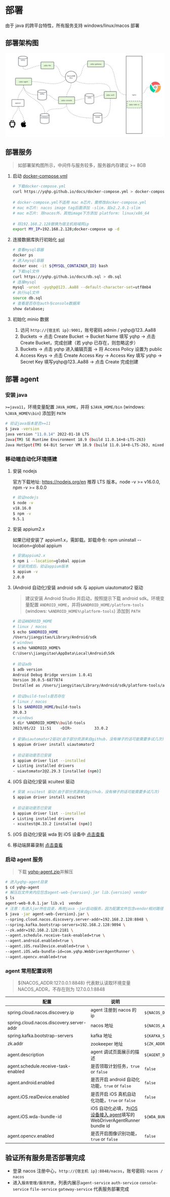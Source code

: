 # 部署

由于 java 的跨平台特性，所有服务支持 windows/linux/macos 部署

## 部署架构图

![An image](/yqhp-deploy-architecture-v1.png)

## 部署服务

> 如部署架构图所示，中间件与服务较多，服务器内存建议 >= 8GB

1. 启动 [docker-compose.yml](/docker-compose.yml)

   ```sh
   # 下载docker-compose.yml
   curl https://yqhp.github.io/docs/docker-compose.yml > docker-compose.yml

   # docker-compose.yml不适用 mac m芯片，需修改docker-compose.yml
   # mac m芯片: nacos image tag后面添加 -slim，如v2.2.0.1-slim
   # mac m芯片: 除nacos外，其他image下方添加 platform: linux/x86_64

   # 将192.168.2.128替换为宿主机局域网ip
   export MY_IP=192.168.2.128;docker-compose up -d
   ```

2. 连接数据库执行初始化 [sql](/db.sql)
   ```sh
   # 查看mysql容器
   docker ps
   # 进入mysql容器
   docker exec -it ${MYSQL_CONTAINER_ID} bash
   # 下载sql文件
   curl https://yqhp.github.io/docs/db.sql > db.sql
   # 连接mysql
   mysql -uroot -pyqhp@123..Aa88 --default-character-set=utf8mb4
   # 执行sql文件
   source db.sql
   # 查看是否存在auth与console数据库
   show database;
   ```
3. 初始化 minio 数据
   1. 访问 `http://{宿主机 ip}:9001`，账号密码 admin / yqhp@123..Aa88
   2. Buckets -> 点击 Create Bucket -> Bucket Name 填写 yqhp -> 点击 Create Bucket，完成创建（若 yqhp 已存在，则忽略这步）
   3. Buckets -> 点击 yqhp 进入编辑页面 -> 将 Access Policy 设置为 public
   4. Access Keys -> 点击 Create Access Key -> Access Key 填写 yqhp -> Secret Key 填写yqhp@123..Aa88 -> 点击 Create 完成创建

<!-- ## 部署 agent (docker)

:::tip
宿主机必须为 linux，非 linux 请使用非 docker 方式部署 agent
:::

```sh
docker run --privileged -d \
 -p 10004:10004 \
 -e NACOS_DISCOVERY_IP=192.168.2.201 \
 -e NACOS_ADDR=192.168.2.128:8848 \
 -e KAFKA_SERVERS=192.168.2.128:9094 \
 -e ZK_ADDR=192.168.2.128:2181 \
 -v /dev/bus/usb:/dev/bus/usb \
 -v ~/.android:/home/androidusr/.android \
 --name yqhp-agent registry.cn-hangzhou.aliyuncs.com/jiangyitao/yqhp-agent:latest
```

- NACOS_DISCOVERY_IP 调整为`当前宿主机ip`
- NACOS_ADDR / KAFKA_SERVERS / ZK_ADDR 调整为可用的地址 -->

## 部署 agent

### 安装 java

`>=java11`，环境变量配置 `JAVA_HOME`，并将 `$JAVA_HOME/bin` (windows: `%JAVA_HOME%\bin`) 添加到 `PATH`

```bash
# 验证java版本是否>=11
$ java -version
java version "11.0.14" 2022-01-18 LTS
Java(TM) SE Runtime Environment 18.9 (build 11.0.14+8-LTS-263)
Java HotSpot(TM) 64-Bit Server VM 18.9 (build 11.0.14+8-LTS-263, mixed mode)
```

### 移动端自动化环境搭建

1. 安装 nodejs

   官方下载地址: https://nodejs.org/en 推荐 LTS 版本。node -v >= v16.0.0, npm -v >= 8.0.0

   ```bash
   # 验证nodejs
   $ node -v
   v18.16.0
   $ npm -v
   9.5.1
   ```

2. 安装 appium2.x

   如果已经安装了 appium1.x，需卸载。卸载命令: npm uninstall --location=global appium

   ```bash
   # 安装appium2.x
   $ npm i --location=global appium
   # 安装完成后，验证appium版本
   $ appium -v
   2.0.0
   ```

3. (Android 自动化)安装 android sdk 与 appium uiautomator2 驱动

   > 建议安装 Android Studio 并启动，按照提示下载 android sdk。环境变量配置 `ANDROID_HOME`，并将`$ANDROID_HOME/platform-tools` (windows: `%ANDROID_HOME%\platform-tools`) 添加到 `PATH`

   ```bash
   # 验证ANDROID_HOME
   # linux / macos
   $ echo $ANDROID_HOME
   /Users/jiangyitao/Library/Android/sdk
   # windows
   $ echo %ANDROID_HOME%
   C:\Users\jiangyitao\AppData\Local\Android\Sdk

   # 验证adb
   $ adb version
   Android Debug Bridge version 1.0.41
   Version 30.0.5-6877874
   Installed as /Users/jiangyitao/Library/Android/sdk/platform-tools/adb

   # 验证build-tools是否存在
   # linux / macos
   $ ls $ANDROID_HOME/build-tools
   30.0.3
   # windows
   $ dir %ANDROID_HOME%\build-tools
   2023/05/22  11:51    <DIR>          33.0.2

   # 安装uiautomator2驱动(由于部分资源来自github，没有梯子的话可能需要多试几次)
   $ appium driver install uiautomator2

   # 验证驱动是否已安装
   $ appium driver list --installed
   ✔ Listing installed drivers
   - uiautomator2@2.29.3 [installed (npm)]
   ```

4. (iOS 自动化)安装 xcuitest 驱动

   ```bash
   # 安装 xcuitest 驱动(由于部分资源来自github，没有梯子的话可能需要多试几次)
   $ appium driver install xcuitest

   # 验证驱动是否已安装
   $ appium driver list --installed
   ✔ Listing installed drivers
   - xcuitest@4.33.2 [installed (npm)]
   ```

5. (iOS 自动化)安装 wda 到 iOS 设备中
   [点击查看](/guide/ios-device-connect-to-agent)

6. 移动端屏幕录制
   [点击查看](/guide/recording-video)

### 启动 agent 服务

> 下载 [yqhp-agent.zip](https://github.com/yqhp/yqhp/releases)并解压

```sh
# 进入yqhp-agent目录
$ cd yqhp-agent
# 解压后文件夹内应包含agent-web-{version}.jar lib.{version} vendor
$ ls
agent-web-0.0.1.jar lib.v1  vendor
# 注意：先进入jar所在目录，再用java -jar启动服务，因为配置文件包含vendor相对路径
$ java -jar agent-web-{version}.jar \
--spring.cloud.nacos.discovery.server-addr=192.168.2.128:8848 \
--spring.kafka.bootstrap-servers=192.168.2.128:9094 \
--zk.addr=192.168.2.128:2181 \
--agent.schedule.receive-task-enabled=true \
--agent.android.enabled=true \
--agent.iOS.realDevice.enabled=true \
--agent.iOS.wda-bundle-id=com.yqhp.WebDriverAgentRunner \
--agent.opencv.enabled=true
```

### agent 常用配置说明

> ${NACOS_ADDR:127.0.0.1:8848} 代表默认读取环境变量 NACOS_ADDR，不存在则为 127.0.0.1:8848

| 配置                                     | 说明                                                                                                            | 默认                              | since |
| ---------------------------------------- | --------------------------------------------------------------------------------------------------------------- | --------------------------------- | ----- |
| spring.cloud.nacos.discovery.ip          | agent 注册到 nacos 的 ip                                                                                        | `${NACOS_DISCOVERY_IP:}`          | 0.0.1 |
| spring.cloud.nacos.discovery.server-addr | nacos 地址                                                                                                      | `${NACOS_ADDR:127.0.0.1:8848}`    | 0.0.1 |
| spring.kafka.bootstrap-servers           | kafka 地址                                                                                                      | `${KAFKA_SERVERS:127.0.0.1:9094}` | 0.0.1 |
| zk.addr                                  | zookeeper 地址                                                                                                  | `${ZK_ADDR:127.0.0.1:2181}`       | 0.0.1 |
| agent.description                        | agent 调试页面展示的描述                                                                                        | `${AGENT_DESC:}`                  | 0.2.0 |
| agent.schedule.receive-task-enabled      | 是否领取计划任务，`true` or `false`                                                                             | `false`                           | 0.2.7 |
| agent.android.enabled                    | 是否开启 android 自动化功能，`true` or `false`                                                                  | `false`                           | 0.0.1 |
| agent.iOS.realDevice.enabled             | 是否开启 iOS 真机自动化功能，`true` or `false`                                                                  | `false`                           | 0.3.0 |
| agent.iOS.wda-bundle-id                  | iOS 自动化必填，为[iOS 设备接入 agent](/guide/ios-device-connect-to-agent)填写的 WebDriverAgentRunner bundle id | `${WDA_BUNDLE_ID:}`               | 0.3.0 |
| agent.opencv.enabled                     | 是否开启图像识别功能，`true` or `false`                                                                         | `false`                           | 0.2.7 |

## 验证所有服务是否部署完成

- 登录 nacos 注册中心，`http://{宿主机 ip}:8848/nacos`，账号密码: `nacos / nacos`
- 进入`服务管理/服务列表`，列表内展示`agent-service` `auth-service` `console-service` `file-service` `gateway-service` 代表服务部署完成
